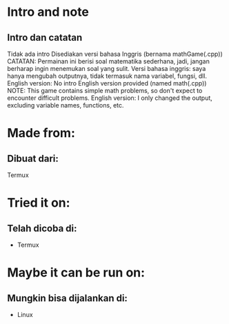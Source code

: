 # Intro and note
## Intro dan catatan
Tidak ada intro
Disediakan versi bahasa Inggris (bernama mathGame(.cpp))
CATATAN: Permainan ini berisi soal matematika sederhana, jadi, jangan berharap ingin menemukan soal yang sulit.
Versi bahasa inggris: saya hanya mengubah outputnya, tidak termasuk nama variabel, fungsi, dll.
English version:
No intro
English version provided (named math(.cpp))
NOTE: This game contains simple math problems, so don't expect to encounter difficult problems.
English version: I only changed the output, excluding variable names, functions, etc.

# Made from:
## Dibuat dari:
Termux

# Tried it on:
## Telah dicoba di:
- Termux

# Maybe it can be run on:
## Mungkin bisa dijalankan di:
- Linux
